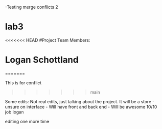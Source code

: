 -Testing merge conflicts 2

# lab3
<<<<<<< HEAD
#Project Team Members: 
# Logan Schottland
=======

This is for conflict
>>>>>>> main

Some edits: Not real edits, just talking about the project. It will be a store - unsure on interface - Will have front and back end - Will be awesome
10/10 job logan

editing one more time
